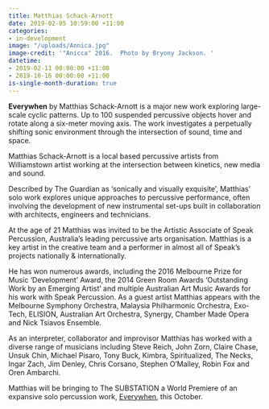 ```yaml
---
title: Matthias Schack-Arnott
date: 2019-02-05 10:59:00 +11:00
categories:
- in-development
image: "/uploads/Annica.jpg"
image-credit: '"Anicca" 2016.  Photo by Bryony Jackson. '
datetime:
- 2019-02-11 00:00:00 +11:00
- 2019-10-16 00:00:00 +11:00
is-single-month-duration: true
---
```


**Everywhen** by Matthias Schack-Arnott is a major new work exploring large-scale cyclic patterns. Up to 100 suspended percussive objects hover and rotate along a six-meter moving axis. The work investigates a perpetually shifting sonic environment through the intersection of sound, time and space. 

Matthias Schack-Arnott is a local based percussive artists from Williamstown artist working at the intersection between kinetics, new media and sound. 
 
Described by The Guardian as ‘sonically and visually exquisite’, Matthias’ solo work explores unique approaches to percussive performance, often involving the development of new instrumental set-ups built in collaboration with architects, engineers and technicians. 
 
At the age of 21 Matthias was invited to be the Artistic Associate of Speak Percussion, Australia’s leading percussive arts organisation. Matthias is a key artist in the creative team and a performer in almost all of Speak’s projects nationally & internationally.
 
He has won numerous awards, including the 2016 Melbourne Prize for Music ‘Development’ Award, the 2014 Green Room Awards ‘Outstanding Work by an Emerging Artist’ and multiple Australian Art Music Awards for his work with Speak Percussion. As a guest artist Matthias appears with the Melbourne Symphony Orchestra, Malaysia Philharmonic Orchestra, Exo-Tech, ELISION, Australian Art Orchestra, Synergy, Chamber Made Opera and Nick Tsiavos Ensemble.
 
As an interpreter, collaborator and improvisor Matthias has worked with a diverse range of musicians including Steve Reich, John Zorn, Claire Chase, Unsuk Chin, Michael Pisaro, Tony Buck, Kimbra, Spiritualized, The Necks, Ingar Zach, Jim Denley, Chris Corsano, Stephen O’Malley, Robin Fox and Oren Ambarchi. 
 
Matthias will be bringing to The SUBSTATION a World Premiere of an expansive solo percussion work, [Everywhen](https://thesubstation.org.au/whats-on/everywhen/), this October. 
 